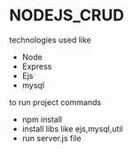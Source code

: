 ﻿# NODEJS_CRUD
technologies used like
  - Node
  - Express
  - Ejs
  - mysql

to run project commands
  - npm install
  - install libs like ejs,mysql,util
  - run server.js file
